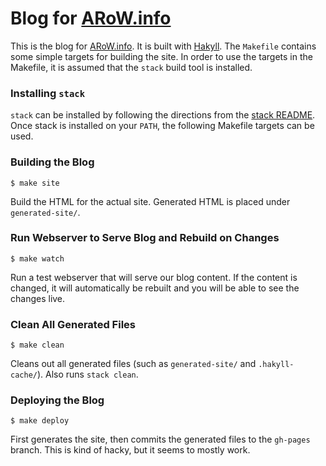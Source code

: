 
# Blog for [ARoW.info](http://arow.info)

This is the blog for [ARoW.info](http://arow.info).  It is built with
[Hakyll](http://jaspervdj.be/hakyll/index.html).  The `Makefile` contains some
simple targets for building the site.  In order to use the targets in the
Makefile, it is assumed that the `stack` build tool is installed.

### Installing `stack`

`stack` can be installed by following the directions from the [stack
README](https://github.com/commercialhaskell/stack#how-to-install).  Once stack
is installed on your `PATH`, the following Makefile targets can be used.

### Building the Blog

```
$ make site
```

Build the HTML for the actual site.  Generated HTML is placed under `generated-site/`.

### Run Webserver to Serve Blog and Rebuild on Changes

```
$ make watch
```

Run a test webserver that will serve our blog content.  If the content is
changed, it will automatically be rebuilt and you will be able to see the
changes live.

### Clean All Generated Files

```
$ make clean
```

Cleans out all generated files (such as `generated-site/` and `.hakyll-cache/`).  Also runs
`stack clean`.

### Deploying the Blog

```
$ make deploy
```

First generates the site, then commits the generated files to the `gh-pages`
branch.  This is kind of hacky, but it seems to mostly work.
